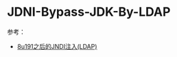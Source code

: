 # JDNI-Bypass-JDK-By-LDAP

参考：
- [8u191之后的JNDI注入(LDAP)](https://mp.weixin.qq.com/s/0LePKo8k7HDIjk9ci8dQtA)
